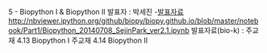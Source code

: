 5 - Biopython I & Biopython II
발표자 : 박세진
-[발표자료](Biopython_20140708_SejinPark_ver2.html)
http://nbviewer.ipython.org/github/biopy/biopy.github.io/blob/master/notebook/Part1/Biopython_20140708_SejinPark_ver2.1.ipynb
발표자료(bio-k) :
주교재 4.13 Biopython I
주교재 4.14 Biopython II


